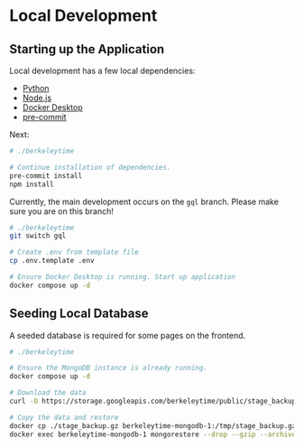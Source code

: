 # Local Development

## Starting up the Application

Local development has a few local dependencies:
- [Python](https://www.python.org/downloads/)
- [Node.js](https://nodejs.org/en)
- [Docker Desktop](https://www.docker.com/)
- [pre-commit](https://pre-commit.com/#install)

Next:
```sh
# ./berkeleytime

# Continue installation of dependencies.
pre-commit install
npm install
```

Currently, the main development occurs on the `gql` branch. Please make sure you are on this branch!

```sh
# ./berkeleytime
git switch gql

# Create .env from template file
cp .env.template .env

# Ensure Docker Desktop is running. Start up application
docker compose up -d
```

## Seeding Local Database

A seeded database is required for some pages on the frontend.

```sh
# ./berkeleytime

# Ensure the MongoDB instance is already running.
docker compose up -d

# Download the data
curl -O https://storage.googleapis.com/berkeleytime/public/stage_backup.gz

# Copy the data and restore
docker cp ./stage_backup.gz berkeleytime-mongodb-1:/tmp/stage_backup.gz
docker exec berkeleytime-mongodb-1 mongorestore --drop --gzip --archive=/tmp/stage_backup.gz
```

